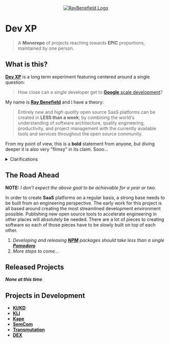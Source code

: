 <p align="center">
    <a href="https://github.com/RayBenefield/dev-xp/tree/master/src/node_modules/kikd">
        <img src="https://github.com/RayBenefield/dev-xp/tree/master/images/app-icon.png" alt="RayBenefield Logo"/>
    </a>
    <br />
</p>

# Dev XP

 > A **Monorepo** of projects reaching towards **EPIC** proportions, maintained
 > by one person.


## What is this?

[**Dev XP**](https://github.com/RayBenefield/dev-xp/) is a long term experiment
featuring centered around a single question:

 > How close can a single developer get to [**Google** scale
 > development](https://cacm.acm.org/magazines/2016/7/204032-why-google-stores-billions-of-lines-of-code-in-a-single-repository/fulltext)?

My name is [**Ray Benefield**](https://github.com/RayBenefield/) and I have a
theory:

> Entirely *new* and *high quality* open source SaaS platforms can be created in
> **LESS than a week**; by combining the world's understanding of software
> architecture, quality engineering, productivity, and project management with
> the currently available tools and services throughout the open source
> community.

From my point of view, this is a **bold** statement from anyone, but diving
deeper it is also very "flimsy" in its claim.  Sooo...

<details>
<summary>Clarifications</summary>

---

The following bits are made to sort of define a "range" of what I mean by each
part of the above statement. They are not exact, not decisions, not solid
reasoning, etc. This is an experiment after all and every part of this will
constantly be changing as experience is gained.

---

<details>
<summary>End Product</summary>

---

I need to pseudo define "*new* and *high quality* open source SaaS platforms".
Here's what my expectations are for a "complete" platform might look like:

 - Designed and developed **API First** to allow for integration opportunities
 - Open sourced codebase, enabling dedicated developers to **assist in growth**
 - Full **multi-tenant** solutions, maintaining users/organizations/etc. systems
 - Realtime and high performance website meeting **PWA quality standards**
 - **Fire and forget** persistence layer that is easy to scale with new features
 - Accept payments from a multiple vendors allowing **monetization from day 1**
 - **Trivial to develop** for the core developers to extend with new features

Again... not ***exactly*** what I'm shooting for, but I'm drawing a picture.
Bare with me. ;)

</details>

---

<details>
<summary>Engineering</summary>

---

We have learned a LOT over the many decades of software development. Below are
just some of the **many principles** that can enable our goal (no particular
order or reason for these being list, just potential):

 - **Modularity**, **Code Reuse**, **Extensibility**, etc... you've heard of 'em
 - Benefits of **Declarative** vs **Imperative** for ease of development
 - Shared development tooling in the form of **testing**, **scaffolding**, etc.
 - The value of going 100% **Open source** with your entire codebase
 - Data processing patterns like **Event Sourcing** and **Stream Programming**
 - Principles like **SOLID** with **dependency injection** and **open/closed**
 - And sooo much more...

Some of those may not even be that important in the end, but the point is that
we've learned a lot. Seriously...

</details>

---

<details>
<summary>Productivity</summary>

---

People are learning more and more ways to improve their productivity.
Seriously... have you seen any of these **TED** talks or **Youtube** videos or
articles. I mean **Life Hacker** is totally a thing.

 - **Pomodoro Technique** - 25 minute work sessions
 - **Habit Building** - Routines make long stretches of work easy
 - **Standardization** - When a group of tasks follow the same general rules
 - **Planning/Roadmapping** - Preparing your day, or knowing your next steps
 - **Health Management** - A healthy mind and body are absolutely important
 - **Free Time** - Cuz constantly working is not efficient
 - **Automation** - Well if a computer could do it for you, go for it

The idea here is that we have SOOO many ways to make time in this world.

</details>

---

<details>
<summary>Project/Product Management</summary>

---

Dem business savy people have learned a lot as well and a lot can be learned
from the many approaches that have been taken over the decades. Expect many
buzzwords... lol.

 - **Agile Development**... we all pretty much know this stuff
 - **Interal Communication Management** like how much, who, when, what, why?
 - The concept of **Minimum Viable Product** is a very powerful one
 - **Lean Startup Methodology** cuz less is more folks
 - **Public Interaction** for things like building relations with customers
 - **Transparency** in things like reasoning in decision making
 - **Disaster Management** because you can't escape failure

Not my strongest portion, but still very important.

</details>

---

<details>
<summary>Tools and Services</summary>

---

Have you seen the open source landscape? Do you know how many products are
getting released every day? It is absolutely insane. So many of these can
accelerate your progress.

 - **Javascript** can be used literally everywhere now thanks to **Node.js**
 - **NPM** is a massively growing repository of tools/libraries/frameworks
 - **Platforms as a Service** like **AWS**, **Google Cloud**, **Azure**
 - **Functions as a Service** like **Lambda**, **Cloud Functions**, etc.

</details>

---

</details>

## The Road Ahead

**NOTE:** *I don't expect the above goal to be achievable for a year or two.*

In order to create **SaaS** platforms on a regular basis, a strong base needs to
be built from an engineering perspective. The early work for this project is all
based around creating the most streamlined development environment possible.
Publishing new open source tools to accelerate engineering in other places will
absolutely be needed. There are a lot of pieces to creating software so each of
those pieces have to be slowly built on top of each other.

1. *Developing and releasing [**NPM**](https://www.npmjs.com/) packages should
   take less than a single
[**Pomodoro**](https://lifehacker.com/productivity-101-a-primer-to-the-pomodoro-technique-1598992730)*
1. *More steps to come...*


## Released Projects

***None at this time***


## Projects in Development

 - [**KI/KD**](https://github.com/RayBenefield/dev-xp/tree/master/src/node_modules/kikd)
 - [**KLI**](https://github.com/RayBenefield/dev-xp/tree/master/src/node_modules/kli)
 - [**Kape**](https://github.com/RayBenefield/dev-xp/tree/master/src/node_modules/kape)
 - [**SemCom**](https://github.com/RayBenefield/dev-xp/tree/master/src/node_modules/semcom)
 - [**Transmutation**](https://github.com/RayBenefield/transmutation)
 - [**DEX**](https://github.com/RayBenefield/dev-xp/tree/master/src/node_modules/dex)
